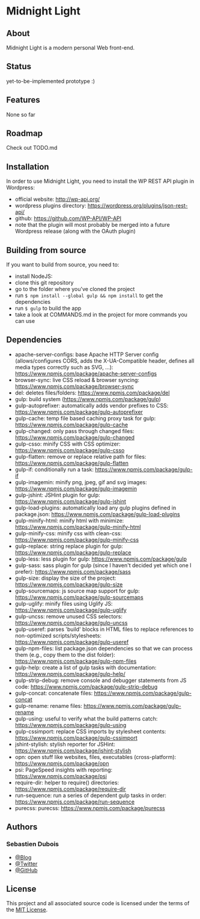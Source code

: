 # Midnight Light

## About
Midnight Light is a modern personal Web front-end.

## Status
yet-to-be-implemented prototype :)

## Features
None so far

## Roadmap
Check out TODO.md

## Installation
In order to use Midnight Light, you need to install the WP REST API plugin in Wordpress:
* official website: http://wp-api.org/
* wordpress plugins directory: https://wordpress.org/plugins/json-rest-api/
* github: https://github.com/WP-API/WP-API
* note that the plugin will most probably be merged into a future Wordpress release (along with the OAuth plugin)

## Building from source
If you want to build from source, you need to:
* install NodeJS:
* clone this git repository
* go to the folder where you've cloned the project
* run `$ npm install --global gulp && npm install` to get the dependencies
* run `$ gulp` to build the app
* take a look at COMMANDS.md in the project for more commands you can use

## Dependencies
* apache-server-configs: base Apache HTTP Server config (allows/configures CORS, adds the X-UA-Compatible header, defines all media types correctly such as SVG, ...): https://www.npmjs.com/package/apache-server-configs
* browser-sync: live CSS reload & browser syncing: https://www.npmjs.com/package/browser-sync
* del: deletes files/folders: https://www.npmjs.com/package/del
* gulp: build system (https://www.npmjs.com/package/gulp)
* gulp-autoprefixer: automatically adds vendor prefixes to CSS: https://www.npmjs.com/package/gulp-autoprefixer
* gulp-cache: temp file based caching proxy task for gulp: https://www.npmjs.com/package/gulp-cache
* gulp-changed: only pass through changed files: https://www.npmjs.com/package/gulp-changed
* gulp-csso: minify CSS with CSS optimizer: https://www.npmjs.com/package/gulp-csso
* gulp-flatten: remove or replace relative path for files: https://www.npmjs.com/package/gulp-flatten
* gulp-if: conditionally run a task: https://www.npmjs.com/package/gulp-if
* gulp-imagemin: minify png, jpeg, gif and svg images: https://www.npmjs.com/package/gulp-imagemin
* gulp-jshint: JSHint plugin for gulp: https://www.npmjs.com/package/gulp-jshint
* gulp-load-plugins: automatically load any gulp plugins defined in package.json: https://www.npmjs.com/package/gulp-load-plugins
* gulp-minify-html: minify html with minimize: https://www.npmjs.com/package/gulp-minify-html
* gulp-minify-css: minify css with clean-css: https://www.npmjs.com/package/gulp-minify-css
* gulp-replace: string replace plugin for gulp: https://www.npmjs.com/package/gulp-replace
* gulp-less: less plugin for gulp: https://www.npmjs.com/package/gulp
* gulp-sass: sass plugin for gulp (since I haven't decided yet which one I prefer): https://www.npmjs.com/package/sass
* gulp-size: display the size of the project: https://www.npmjs.com/package/gulp-size
* gulp-sourcemaps: js source map support for gulp: https://www.npmjs.com/package/gulp-sourcemaps
* gulp-uglify: minify files using Uglify JS: https://www.npmjs.com/package/gulp-uglify
* gulp-uncss: remove unused CSS selectors: https://www.npmjs.com/package/gulp-uncss
* gulp-useref: parses 'build' blocks in HTML files to replace references to non-optimized scripts/stylesheets: https://www.npmjs.com/package/gulp-useref
* gulp-npm-files: list package.json dependencies so that we can process them (e.g., copy them to the dist folder): https://www.npmjs.com/package/gulp-npm-files
* gulp-help: create a list of gulp tasks with documentation: https://www.npmjs.com/package/gulp-help/
* gulp-strip-debug: remove console and debugger statements from JS code: https://www.npmjs.com/package/gulp-strip-debug
* gulp-concat: concatenate files: https://www.npmjs.com/package/gulp-concat
* gulp-rename: rename files: https://www.npmjs.com/package/gulp-rename
* gulp-using: useful to verify what the build patterns catch: https://www.npmjs.com/package/gulp-using
* gulp-cssimport: replace CSS imports by stylesheet contents: https://www.npmjs.com/package/gulp-cssimport
* jshint-stylish: stylish reporter for JSHint: https://www.npmjs.com/package/jshint-stylish
* opn: open stuff like websites, files, executables (cross-platform): https://www.npmjs.com/package/opn
* psi: PageSpeed insights with reporting: https://www.npmjs.com/package/psi
* require-dir: helper to require() directories: https://www.npmjs.com/package/require-dir
* run-sequence: run a series of dependent gulp tasks in order: https://www.npmjs.com/package/run-sequence
* purecss: purecss: https://www.npmjs.com/package/purecss

## Authors
### Sebastien Dubois
* [@Blog](http://www.dsebastien.net)
* [@Twitter](http://twitter.com/dSebastien)
* [@GitHub](http://github.com/dSebastien)

## License
This project and all associated source code is licensed under the terms of the [MIT License](http://en.wikipedia.org/wiki/MIT_License).